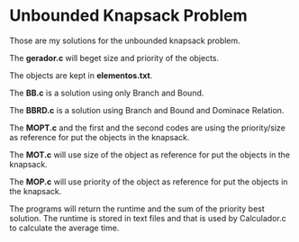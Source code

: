 # Unbounded Knapsack Problem
  
 <p>Those are my solutions for the unbounded knapsack problem.</p>
 <p>The <b>gerador.c</b> will beget size and priority of the objects.</p>
 <p>The objects are kept in <b>elementos.txt</b>.</p>
 <p>The <b>BB.c</b> is a solution using only Branch and Bound.</p>
 <p>The <b>BBRD.c</b> is a solution using Branch and Bound and Dominace Relation.</p>
 <p>The <b>MOPT.c</b> and the first and the second codes are using the priority/size as reference for put the objects in the knapsack.</p>

 <p>The <b>MOT.c</b> will use size of the object as reference for put the objects in the knapsack.</p>
 <p>The <b>MOP.c</b> will use priority of the object as reference for put the objects in the knapsack.</p>
 <p>The programs will return the runtime and the sum of the priority best solution. The runtime is stored in text files and that is used by Calculador.c to calculate the average time.</p>

